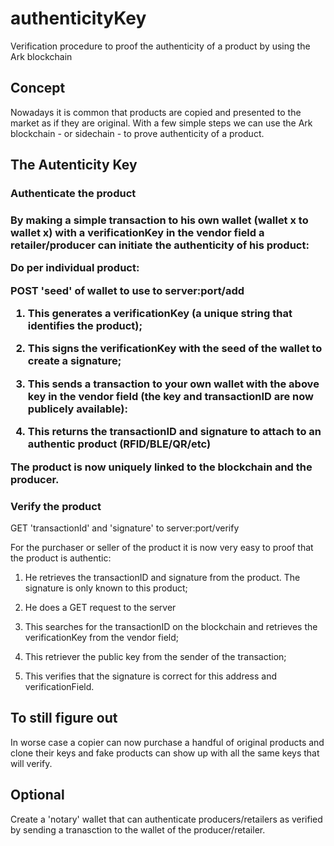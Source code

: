 <h1>authenticityKey</h1>
<p>Verification procedure to proof the authenticity of a product by using the Ark blockchain</p>

<h2>Concept</h2>

<p>Nowadays it is common that products are copied and presented to the market as if they are original. 
With a few simple steps we can use the Ark blockchain - or sidechain - to prove authenticity of a product.</p>

<h2>The Autenticity Key</h2>

<h3>Authenticate the product<h3>

<p>By making a simple transaction to his own wallet (wallet x to wallet x) with a verificationKey in the vendor field a retailer/producer can initiate the authenticity of his product:</p>

<p>Do per individual product:<p>

POST 'seed' of wallet to use to server:port/add

1) This generates a verificationKey (a unique string that identifies the product);

2) This signs the verificationKey with the seed of the wallet to create a signature;

3) This sends a transaction to your own wallet with the above key in the vendor field (the key and transactionID are now publicely available):

4) This returns the transactionID and signature to attach to an authentic product (RFID/BLE/QR/etc)

The product is now uniquely linked to the blockchain and the producer.

<h3>Verify the product</h3>

<p>GET 'transactionId' and 'signature' to server:port/verify</p>

<p>For the purchaser or seller of the product it is now very easy to proof that the product is authentic:</p>

1) He retrieves the transactionID and signature from the product. The signature is only known to this product;

2) He does a GET request to the server

3) This searches for the transactionID on the blockchain and retrieves the verificationKey from the vendor field;

3) This retriever the public key from the sender of the transaction;

4) This verifies that the signature is correct for this address and verificationField.

<h2>To still figure out</h2>
<p>In worse case a copier can now purchase a handful of original products and clone their keys and fake products can show up with all the same keys that will verify.</p>

<h2>Optional</h2>
<p>Create a 'notary' wallet that can authenticate producers/retailers as verified by sending a tranasction to the wallet of the producer/retailer.<p>

